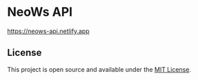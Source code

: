 ﻿# NeoWs API
 
 https://neows-api.netlify.app

## License

This project is open source and available under the [MIT License](LICENSE).
